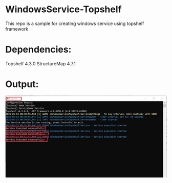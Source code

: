 # WindowsService-Topshelf
This repo is a sample for creating windows service using topshelf framework

# Dependencies:
Topshelf 4.3.0
StructureMap 4.7.1

# Output:

![alt text](https://github.com/nrawat207/WindowsService-Topshelf/blob/main/docs/output_topshelfservice.jpg)

